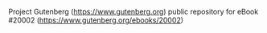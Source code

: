 Project Gutenberg (https://www.gutenberg.org) public repository for eBook #20002 (https://www.gutenberg.org/ebooks/20002)
